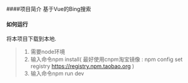 ####项目简介
基于Vue的Bing搜索


#### 如何运行

将本项目下载到本地.

> 1. 需要node环境
> 2. 输入命令npm install( 最好使用cnpm淘宝镜像 : npm config set registry https://registry.npm.taobao.org )
> 3. 输入命令npm run dev